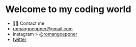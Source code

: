 # Welcome to my coding world 

- ✌🏼 Contact me
- romangoeppner@gmail.com
- instagram > @[romangoeppner](https://instagram.com/roman_goeppner?igshid=OGQ5ZDc2ODk2ZA==)
- [twitter](https://twitter.com/home)
